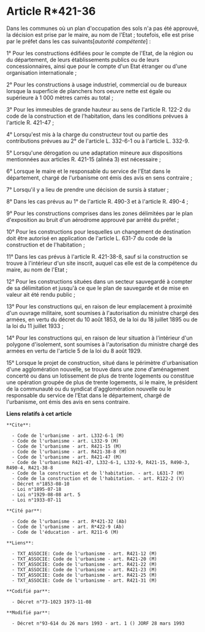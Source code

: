 # Article R*421-36

Dans les communes où un plan d'occupation des sols n'a pas été approuvé, la décision est prise par le maire, au nom de
l'Etat ; toutefois, elle est prise par le préfet dans les cas suivants[*autorité compétente*] :

1° Pour les constructions édifiées pour le compte de l'Etat, de la région ou du département, de leurs établissements publics
ou de leurs concessionnaires, ainsi que pour le compte d'un Etat étranger ou d'une organisation internationale ;

2° Pour les constructions à usage industriel, commercial ou de bureaux lorsque la superficie de planchers hors oeuvre nette
est égale ou supérieure à 1 000 mètres carrés au total ;

3° Pour les immeubles de grande hauteur au sens de l'article R. 122-2 du code de la construction et de l'habitation, dans les
conditions prévues à l'article R. 421-47 ;

4° Lorsqu'est mis à la charge du constructeur tout ou partie des contributions prévues au 2° de l'article L. 332-6-1 ou à
l'article L. 332-9.

5° Lorsqu'une dérogation ou une adaptation mineure aux dispositions mentionnées aux articles R. 421-15 (alinéa 3) est
nécessaire ;

6° Lorsque le maire et le responsable du service de l'Etat dans le département, chargé de l'urbanisme ont émis des avis en
sens contraire ;

7° Lorsqu'il y a lieu de prendre une décision de sursis à statuer ;

8° Dans les cas prévus au 1° de l'article R. 490-3 et à l'article R. 490-4 ;

9° Pour les constructions comprises dans les zones délimitées par le plan d'exposition au bruit d'un aérodrome approuvé par
arrêté    du préfet ;

10° Pour les constructions pour lesquelles un changement de destination doit être autorisé en application de l'article L.
631-7 du code de la construction et de l'habitation ;

11° Dans les cas prévus à l'article R. 421-38-8, sauf si la construction se trouve à l'intérieur d'un site inscrit, auquel
cas elle est de la compétence du maire, au nom de l'Etat ;

12° Pour les constructions situées dans un secteur sauvegardé à compter de sa délimitation et jusqu'à ce que le plan de
sauvegarde et de mise en valeur ait été rendu public ;

13° Pour les constructions qui, en raison de leur emplacement à proximité d'un ouvrage militaire, sont soumises à
l'autorisation du ministre chargé des armées, en vertu du décret du 10 août 1853, de la loi du 18 juillet 1895 ou de la loi
du 11 juillet 1933 ;

14° Pour les constructions qui, en raison de leur situation à l'intérieur d'un polygone d'isolement, sont soumises à
l'autorisation du ministre chargé des armées en vertu de l'article 5 de la loi du 8 août 1929.

15° Lorsque le projet de construction, situé dans le périmètre d'urbanisation d'une agglomération nouvelle, se trouve dans
une zone d'aménagement concerté ou dans un lotissement de plus de trente logements ou constitue une opération groupée de plus
de trente logements, si le maire, le président de la communauté ou du syndicat d'agglomération nouvelle ou le responsable du
service de l'Etat dans le département, chargé de l'urbanisme, ont émis des avis en sens contraire.

**Liens relatifs à cet article**

	**Cite**:

	  - Code de l'urbanisme - art. L332-6-1 (M)
	  - Code de l'urbanisme - art. L332-9 (M)
	  - Code de l'urbanisme - art. R421-15 (M)
	  - Code de l'urbanisme - art. R421-38-8 (M)
	  - Code de l'urbanisme - art. R421-47 (M)
	  - Code de l'urbanisme R421-47, L332-6-1, L332-9, R421-15, R490-3, R490-4, R421-38-8
	  - Code de la construction et de l'habitation. - art. L631-7 (M)
	  - Code de la construction et de l'habitation. - art. R122-2 (V)
	  - Décret n°1853-08-10
	  - Loi n°1895-07-18
	  - Loi n°1929-08-08 art. 5
	  - Loi n°1933-07-11

	**Cité par**:

	  - Code de l'urbanisme - art. R*421-32 (Ab)
	  - Code de l'urbanisme - art. R*422-9 (Ab)
	  - Code de l'éducation - art. R211-6 (M)

	**Liens**:

	  - TXT_ASSOCIE: Code de l'urbanisme - art. R421-12 (M)
	  - TXT_ASSOCIE: Code de l'urbanisme - art. R421-20 (M)
	  - TXT_ASSOCIE: Code de l'urbanisme - art. R421-22 (M)
	  - TXT_ASSOCIE: Code de l'urbanisme - art. R421-23 (M)
	  - TXT_ASSOCIE: Code de l'urbanisme - art. R421-25 (M)
	  - TXT_ASSOCIE: Code de l'urbanisme - art. R421-31 (M)

	**Codifié par**:

	  - Décret n°73-1023 1973-11-08

	**Modifié par**:

	  - Décret n°93-614 du 26 mars 1993 - art. 1 () JORF 28 mars 1993
